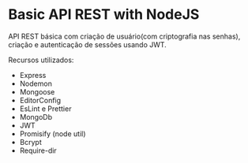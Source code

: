 # Basic API REST with NodeJS

API REST básica com criação de usuário(com criptografia nas senhas), criação e autenticação de sessões usando JWT.

Recursos utilizados:

- Express
- Nodemon
- Mongoose
- EditorConfig
- EsLint e Prettier
- MongoDb
- JWT
- Promisify (node util)
- Bcrypt
- Require-dir
